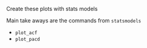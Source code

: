 Create these plots with stats models

Main take aways are the commands from `statsmodels`
* `plot_acf`
* `plot_pacd`